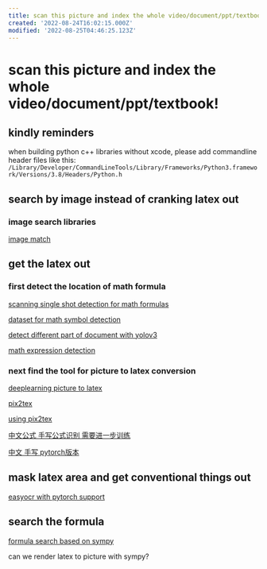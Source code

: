 ```yaml
---
title: scan this picture and index the whole video/document/ppt/textbook!
created: '2022-08-24T16:02:15.000Z'
modified: '2022-08-25T04:46:25.123Z'
---
```


# scan this picture and index the whole video/document/ppt/textbook!

## kindly reminders

when building python c++ libraries without xcode, please add commandline header files like this:
```/Library/Developer/CommandLineTools/Library/Frameworks/Python3.framework/Versions/3.8/Headers/Python.h```


## search by image instead of cranking latex out

### image search libraries

[image match](https://github.com/ProvenanceLabs/image-match)

## get the latex out

### first detect the location of math formula

[scanning single shot detection for math formulas](https://github.com/MaliParag/ScanSSD)

[dataset for math symbol detection](https://github.com/MaliParag/TFD-ICDAR2019)

[detect different part of document with yolov3](https://github.com/Binhhp/detector-scan-image)

[math expression detection](https://github.com/divya1211/math-expression-detection)

### next find the tool for picture to latex conversion

[deeplearning picture to latex](https://github.com/kingyiusuen/image-to-latex)

[pix2tex](https://github.com/lukas-blecher/LaTeX-OCR)

[using pix2tex](https://pix2tex.readthedocs.io/en/latest/pix2tex.html#pix2tex-api-package)

[中文公式 手写公式识别 需要进一步训练](https://github.com/LinXueyuanStdio/LaTeX_OCR_PRO)

[中文 手写 pytorch版本](https://github.com/qs956/Latex_OCR_Pytorch)

## mask latex area and get conventional things out

[easyocr with pytorch support](https://github.com/JaidedAI/EasyOCR)

## search the formula

[formula search based on sympy](https://github.com/AzizAlqasem/FormulaLab)

can we render latex to picture with sympy?
